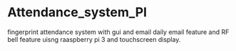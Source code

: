 # Attendance_system_PI
fingerprint attendance system with gui and email daily email feature and RF bell feature uisng raaspberry pi 3 and touchscreen display. 
